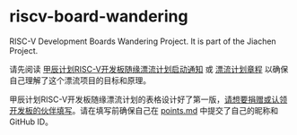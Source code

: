 # riscv-board-wandering

RISC-V Development Boards Wandering Project. It is part of the Jiachen Project.

请先阅读 [甲辰计划RISC-V开发板随缘漂流计划启动通知](https://mp.weixin.qq.com/s/lv6ucPFo3AmgUBW1MVfbUg) 或 [漂流计划章程](wandering-guidelines.cn.md) 以确保自己理解了这个漂流项目的目标和原理。

甲辰计划RISC-V开发板随缘漂流计划的表格设计好了第一版，[请想要捐赠或认领开发板的伙伴填写](https://www.wenjuan.com/s/UZBZJvWx2p/)。请在填写前确保自己在 [points.md](points.md) 中提交了自己的昵称和 GitHub ID。
